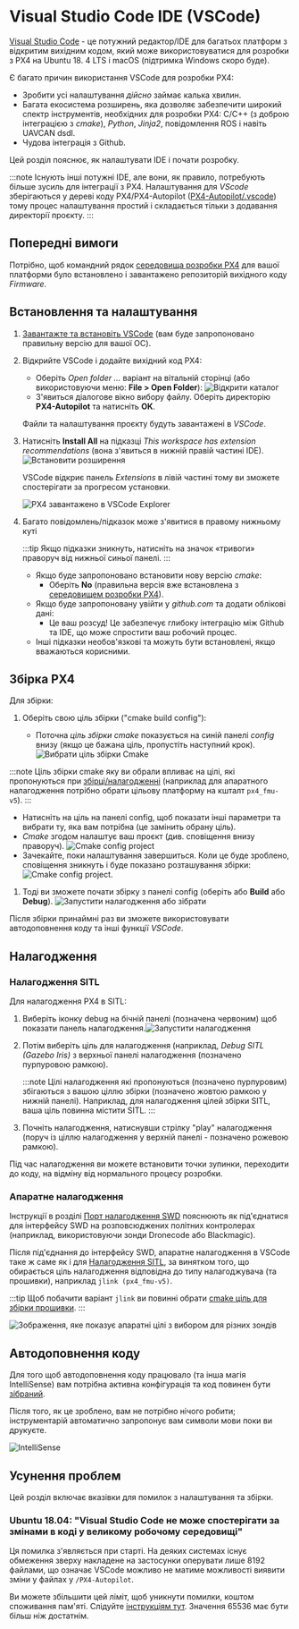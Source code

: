 # Visual Studio Code IDE (VSCode)

[Visual Studio Code](https://code.visualstudio.com/) - це потужний редактор/IDE для багатьох платформ з відкритим вихідним кодом, який може використовуватися для розробки з PX4 на Ubuntu 18. 4 LTS і macOS (підтримка Windows скоро буде).

Є багато причин використання VSCode для розробки PX4:

- Зробити усі налаштування _дійсно_ займає калька хвилин.
- Багата екосистема розширень, яка дозволяє забезпечити широкий спектр інструментів, необхідних для розробки PX4: C/C++ (з доброю інтеграцією з _cmake_), _Python_, _Jinja2_, повідомлення ROS і навіть UAVCAN dsdl.
- Чудова інтеграція з Github.

Цей розділ пояснює, як налаштувати IDE і почати розробку.

:::note
Існують інші потужні IDE, але вони, як правило, потребують більше зусиль для інтеграції з PX4. Налаштування для _VScode_ зберігаються у дереві коду PX4/PX4-Autopilot ([PX4-Autopilot/.vscode](https://github.com/PX4/PX4-Autopilot/tree/main/.vscode)) тому процес налаштування простий і складається тільки з додавання директорії проєкту.
:::

## Попередні вимоги

Потрібно, щоб командний рядок [середовища розробки PX4](../dev_setup/dev_env.md) для вашої платформи було встановлено і завантажено репозиторій вихідного коду _Firmware_.

## Встановлення та налаштування

1. [Завантажте та встановіть VSCode](https://code.visualstudio.com/) (вам буде запропоновано правильну версію для вашої ОС).
1. Відкрийте VSCode і додайте вихідний код PX4:

   - Оберіть _Open folder ..._ варіант на вітальній сторінці (або використовуючи меню:  **File > Open Folder**): ![Відкрити каталог](../../assets/toolchain/vscode/welcome_open_folder.jpg)
   - З'явиться діалогове вікно вибору файлу. Оберіть директорію **PX4-Autopilot** та натисніть **OK**.

   Файли та налаштування проєкту будуть завантажені в _VSCode_.

1. Натисніть **Install All** на підказці _This workspace has extension recommendations_ (вона з'явиться в нижній правій частині IDE). ![Встановити розширення](../../assets/toolchain/vscode/prompt_install_extensions.jpg)

   VSCode відкриє панель _Extensions_ в лівій частині тому ви зможете спостерігати за прогресом установки.

   ![PX4 завантажено в VSCode Explorer](../../assets/toolchain/vscode/installing_extensions.jpg)

1. Багато повідомлень/підказок може з'явитися в правому нижньому куті

   :::tip
Якщо підказки зникнуть, натисніть на значок «тривоги» праворуч від нижньої синьої панелі.
:::

   - Якщо буде запропоновано встановити нову версію _cmake_:
     - Оберіть **No** (правильна версія вже встановлена з [середовищем розробки PX4](../dev_setup/dev_env.md)).
   - Якщо буде запропоновану увійти у _github.com_ та додати облікові дані:
     - Це ваш розсуд! Це забезпечує глибоку інтеграцію між Github та IDE, що може спростити ваш робочий процес.
   - Інші підказки необов'язкові та можуть бути встановлені, якщо вважаються корисними. <!-- perhaps add screenshot of these prompts -->

<a id="building"></a>

## Збірка PX4

Для збірки:

1. Оберіть свою ціль збірки ("cmake build config"):

   - Поточна _ціль збірки cmake_ показується на синій панелі _config_ внизу (якщо це бажана ціль, пропустіть наступний крок). ![Вибрати ціль збірки Cmake](../../assets/toolchain/vscode/cmake_build_config.jpg)

:::note
Ціль збірки cmake яку ви обрали впливає на цілі, які пропонуються при  [збірці/налагодженні](#debugging) (наприклад для апаратного налагодження потрібно обрати цільову платформу на кшталт `px4_fmu-v5`).
:::

   - Натисніть на ціль на панелі config, щоб показати інші параметри та вибрати ту, яка вам потрібна (це замінить обрану ціль).
   - _Cmake_ згодом налаштує ваш проєкт (див. сповіщення внизу праворуч). ![Cmake config project](../../assets/toolchain/vscode/cmake_configuring_project.jpg)
   - Зачекайте, поки налаштування завершиться. Коли це буде зроблено, сповіщення зникнуть і буде показано розташування збірки: ![Cmake config project](../../assets/toolchain/vscode/cmake_configuring_project_done.jpg).

1. Тоді ви зможете почати збірку з панелі config (оберіть або **Build** або **Debug**). ![Запустити налагодження або зібрати](../../assets/toolchain/vscode/run_debug_build.jpg)

Після збірки принаймні раз ви зможете використовувати автодоповнення коду та інші функції _VSCode_.

## Налагодження

<a id="debugging_sitl"></a>

### Налагодження SITL

Для налагодження PX4 в SITL:

1. Виберіть іконку debug на бічній панелі (позначена червоним) щоб показати панель налагодження.![Запустити налагодження](../../assets/toolchain/vscode/vscode_debug.jpg)

1. Потім виберіть ціль для налагодження (наприклад, _Debug SITL (Gazebo Iris)_ з верхньої панелі налагодження (позначено пурпуровою рамкою).

   :::note
Цілі налагодження які пропонуються (позначено пурпуровим) збігаються з вашою ціллю збірки (позначено жовтою рамкою у нижній панелі).
Наприклад, для налагодження цілей збірки SITL, ваша ціль повинна містити SITL.
:::

1. Почніть налагодження, натиснувши стрілку "play" налагодження (поруч із ціллю налагодження у верхній панелі - позначено рожевою рамкою).

Під час налагодження ви можете встановити точки зупинки, переходити до коду, на відміну від нормального процесу розробки.

### Апаратне налагодження

Інструкції в розділі [Порт налагодження SWD](../debug/swd_debug.md) пояснюють як під'єднатися для інтерфейсу SWD на розповсюджених політних контролерах (наприклад, використовуючи зонди Dronecode або Blackmagic).

Після під'єднання до інтерфейсу SWD, апаратне налагодження в VSCode таке ж саме як і для [Налагодження SITL](#debugging_sitl), за винятком того, що обирається ціль налагодження відповідна до типу налагоджувача (та прошивки), наприклад `jlink (px4_fmu-v5)`.

:::tip
Щоб побачити варіант `jlink` ви повинні обрати [cmake ціль для збірки прошивки](#building-px4).
:::

![Зображення, яке показує апаратні цілі з вибором для різних зондів](../../assets/toolchain/vscode/vscode_hardware_debugging_options.png)

<a id="code completion"></a>

## Автодоповнення коду

Для того щоб автодоповнення коду працювало (та інша магія IntelliSense) вам потрібна активна конфігурація та код повинен бути [зібраний](#building).

Після того, як це зроблено, вам не потрібно нічого робити; інструментарій автоматично запропонує вам символи мови поки ви друкуєте.

![IntelliSense](../../assets/toolchain/vscode/vscode_intellisense.jpg)

## Усунення проблем

Цей розділ включає вказівки для помилок з налаштування та збірки.

### Ubuntu 18.04: "Visual Studio Code не може спостерігати за змінами в коді у великому робочому середовищі"

Ця помилка з'являється при старті. На деяких системах існує обмеження зверху накладене на застосунки оперувати лише 8192 файлами, що означає VSCode можливо не матиме можливості  виявити зміни у файлах у `/PX4-Autopilot`.

Ви можете збільшити цей ліміт, щоб уникнути помилки, коштом споживання пам'яті. Слідуйте [інструкціям тут](https://code.visualstudio.com/docs/setup/linux#_visual-studio-code-is-unable-to-watch-for-file-changes-in-this-large-workspace-error-enospc). Значення 65536 має бути більш ніж достатнім.
